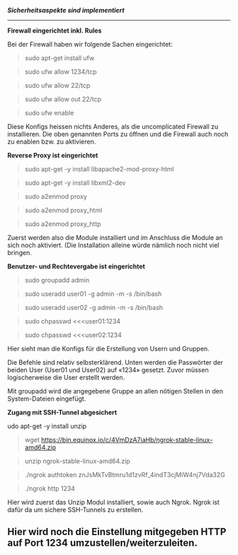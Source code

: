 ***Sicherheitsaspekte sind implementiert***
***
**Firewall eingerichtet inkl. Rules**

Bei der Firewall haben wir folgende Sachen eingerichtet:

>   sudo apt-get install ufw

>   sudo ufw allow 1234/tcp

>   sudo ufw allow 22/tcp

>   sudo ufw allow out 22/tcp

>   sudo ufw enable

Diese Konfigs heissen nichts Anderes, als die uncomplicated Firewall zu
installieren. Die oben genannten Ports zu öffnen und die Firewall auch noch zu
enablen bzw. zu aktivieren.

**Reverse Proxy ist eingerichtet**

>   sudo apt-get -y install libapache2-mod-proxy-html

>   sudo apt-get -y install libxml2-dev

>   sudo a2enmod proxy

>   sudo a2enmod proxy_html

>   sudo a2enmod proxy_http

Zuerst werden also die Module installiert und im Anschluss die Module an sich
noch aktiviert. (Die Installation alleine würde nämlich noch nicht viel bringen.

**Benutzer- und Rechtevergabe ist eingerichtet**

>   sudo groupadd admin

>   sudo useradd user01 -g admin -m -s /bin/bash

>   sudo useradd user02 -g admin -m -s /bin/bash

>   sudo chpasswd \<\<\<user01:1234

>   sudo chpasswd \<\<\<user02:1234

Hier sieht man die Konfigs für die Erstellung von Usern und Gruppen.

Die Befehle sind relativ selbsterklärend. Unten werden die Passwörter der beiden
User (User01 und User02) auf «1234» gesetzt. Zuvor müssen logischerweise die
User erstellt werden.

Mit groupadd wird die angegebene Gruppe an allen nötigen Stellen in den
System-Dateien eingefügt.

**Zugang mit SSH-Tunnel abgesichert**

udo apt-get -y install unzip

>   wget https://bin.equinox.io/c/4VmDzA7iaHb/ngrok-stable-linux-amd64.zip

>   unzip ngrok-stable-linux-amd64.zip

>   ./ngrok authtoken znJsMkTvBtmru1d1zvRf_4indT3cjMiW4nj7Vda32G

>   ./ngrok http 1234

Hier wird zuerst das Unzip Modul installiert, sowie auch Ngrok. Ngrok ist dafür
da um sichere SSH-Tunnels zu erstellen.

Hier wird noch die Einstellung mitgegeben HTTP auf Port 1234
umzustellen/weiterzuleiten.
---------------------------------------------------------------------------------------------------------------------------------------------------------------------------------


